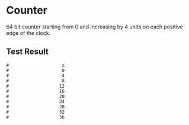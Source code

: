# Counter
64 bit counter starting from 0 and increasing by 4 units on each positive edge of the clock.

## Test Result
```
#                    x
#                    0
#                    4
#                    8
#                   12
#                   16
#                   20
#                   24
#                   28
#                   32
#                   36
```